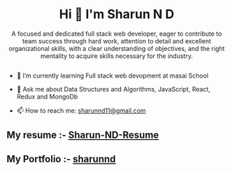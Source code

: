 <html>
<h1 align="center"> Hi 👋 I'm Sharun N D</h1>

<p align="center">A focused and dedicated full stack web developer, eager to contribute to team success through hard work, attention to detail and excellent organizational skills, with a clear understanding of objectives, and the right mentality to acquire skills necessary for the industry.</p>

<p align="center">
  <img alt="" src="https://user-images.githubusercontent.com/119393327/234069142-8c484f39-b017-4c96-aee2-98f740581c01.gif">
</p>


- 🔭 I’m currently learning Full stack web devopment at masai School

- 💬 Ask me about Data Structures and Algorithms, JavaScript, React, Redux and MongoDb

- 📫 How to reach me: sharunnd11@gmail.com

## My resume :- [Sharun-ND-Resume](https://drive.google.com/file/d/186-jrDQGmG8MTNWV1qRmwsoI8k0Iyv78/view?usp=share_link)
## My Portfolio :- [sharunnd](https://sharunnd.github.io/)
  
<p align="center">
    <img alt="" src="https://github-readme-streak-stats.herokuapp.com?user=sharunnd">
</p>
</html>
<!--
**sharunnd/sharunnd** is a ✨ _special_ ✨ repository because its `README.md` (this file) appears on your GitHub profile.

Here are some ideas to get you started:


- 🌱 I’m currently learning ...
- 👯 I’m looking to collaborate on ...

- 😄 Pronouns: ...
- ⚡ Fun fact: ...
-->

